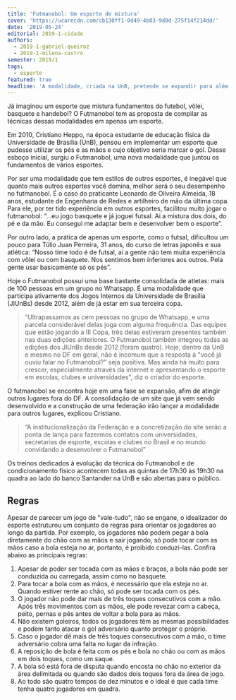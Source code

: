 ```yaml
---
title: 'Futmanobol: Um esporte de mistura'
cover: 'https://ucarecdn.com/cb130ff1-0d49-4b03-9d0d-275f14f214dd/'
date: '2019-05-24'
editorial: 2019-1-cidade
authors:
  - 2019-1-gabriel-queiroz
  - 2019-1-milena-castro
semester: 2019/1
tags:
  - esporte
featured: true
headline: 'A modalidade, criada na UnB, pretende se expandir para além do DF'
---
```

Já imaginou um esporte que mistura fundamentos do futebol, vôlei, basquete e handebol? O Futmanobol tem as proposta de compilar as técnicas dessas modalidades em apenas um esporte. 

Em 2010, Cristiano Heppo, na época estudante de educação física da Universidade de Brasília (UnB), pensou em implementar um esporte que pudesse utilizar os pés e as mãos e cujo objetivo seria marcar o gol. Desse esboço inicial, surgiu o Futmanobol, uma nova modalidade que juntou os fundamentos de vários esportes. 

Por ser uma modalidade que tem estilos de outros esportes, é inegável que quanto mais outros esportes você domina, melhor será o seu desempenho no futmanobol. É o caso do praticante Leonardo de Oliveira Almeida, 18 anos, estudante de Engenharia de Redes e artilheiro de mão da última copa. Para ele, por ter tido experiência em outros esportes, facilitou muito jogar o futmanobol: “...eu jogo basquete e  já joguei futsal. Ai a mistura dos dois, do pé e da mão. Eu consegui me adaptar bem e desenvolver bem o esporte”.

Por outro lado, a prática de apenas um esporte, como o futsal, dificultou um pouco para Túlio Juan Perreira, 31 anos, do curso de letras japonês e sua atlética: “Nosso time todo é de futsal, ai a gente não tem muita experiência com vôlei ou com basquete. Nos sentimos bem inferiores aos outros. Pela gente usar basicamente só os pés”.

Hoje o Futmanobol possui uma base bastante consolidada de atletas: mais de 100 pessoas em um grupo no Whatsapp. É uma modalidade que participa ativamente dos Jogos Internos da Universidade de Brasília (JIUnBs) desde 2012, além de já estar em sua terceira copa. 

> “Ultrapassamos as cem pessoas no grupo de Whatsapp, e uma parcela considerável delas joga com alguma frequência. Das equipes que estão jogando a III Copa, três delas estiveram presentes também nas duas edições anteriores. O Futmanobol também integrou todas as edições dos JIUnBs desde 2012 (foram quatro). Hoje, dentro da UnB e mesmo no DF em geral, não é incomum que a resposta à "você já ouviu falar no Futmanobol?" seja positiva. Mas ainda há muito para crescer, especialmente através da internet e apresentando o esporte em escolas, clubes e universidades", diz o criador do esporte.

O futmanobol se encontra hoje em uma fase se expansão, afim de atingir outros lugares fora do DF. A consolidação de um site que já vem sendo desenvolvido e a construção de uma federação irão lançar a modalidade para outros lugares, explicou Cristiano. 

> “A institucionalização da Federação e a concretização do site serão a ponta de lança para fazermos contatos com universidades, secretarias de esporte, escolas e clubes no Brasil e no mundo convidando a desenvolver o Futmanobol”

Os treinos dedicados à evolução da técnica do Futmanobol e de condicionamento físico acontecem todas as quintas de 17h30 às 19h30 na quadra ao lado do banco Santander na UnB e são abertas para o público.

## Regras

Apesar de parecer um jogo de "vale-tudo", não se engane, o idealizador do esporte estruturou um conjunto de regras para orientar os jogadores ao longo da partida. Por exemplo, os jogadores não podem pegar a bola diretamente do chão com as mãos e sair jogando, só pode tocar com as mãos caso a bola esteja no ar, portanto, é proibido  conduzi-las. Confira abaixo as principais regras: 

1. Apesar de poder ser tocada com as mãos e braços, a bola não pode ser conduzida ou carregada, assim como no basquete.
2. Para tocar a bola com as mãos, é necessário que ela esteja no ar. Quando estiver rente ao chão, só pode ser tocada com os pés.
3. O jogador não pode dar mais de três toques consecutivos com a mão. Após três movimentos com as mãos, ele pode revezar com a cabeça, peito, pernas e pés antes de voltar a bola para as mãos.
4. Não existem goleiros, todos os jogadores têm as mesmas possibilidades e podem tanto atacar o gol adversário quanto proteger o próprio.
5. Caso o jogador dê mais de três toques consecutivos com a mão, o time adversário cobra uma falta no lugar da infração.
6. A reposição de bola é feita com os pés e bola no chão ou com as mãos em dois toques, como um saque.
7. A bola só está fora de disputa quando encosta no chão no exterior da área delimitada ou quando são dados dois toques fora da área de jogo.
8. Ao todo são quatro tempos de dez minutos e o ideal é que cada time tenha quatro jogadores em quadra.
